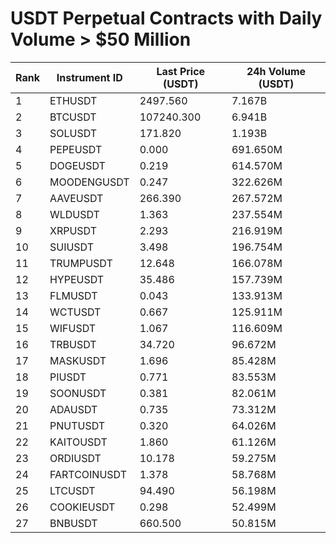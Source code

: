 # USDT Perpetual Contracts with Daily Volume > $50 Million

| Rank | Instrument ID | Last Price (USDT) | 24h Volume (USDT) |
|------|---------------|-------------------|-------------------|
| 1 | ETHUSDT | 2497.560 | 7.167B |
| 2 | BTCUSDT | 107240.300 | 6.941B |
| 3 | SOLUSDT | 171.820 | 1.193B |
| 4 | PEPEUSDT | 0.000 | 691.650M |
| 5 | DOGEUSDT | 0.219 | 614.570M |
| 6 | MOODENGUSDT | 0.247 | 322.626M |
| 7 | AAVEUSDT | 266.390 | 267.572M |
| 8 | WLDUSDT | 1.363 | 237.554M |
| 9 | XRPUSDT | 2.293 | 216.919M |
| 10 | SUIUSDT | 3.498 | 196.754M |
| 11 | TRUMPUSDT | 12.648 | 166.078M |
| 12 | HYPEUSDT | 35.486 | 157.739M |
| 13 | FLMUSDT | 0.043 | 133.913M |
| 14 | WCTUSDT | 0.667 | 125.911M |
| 15 | WIFUSDT | 1.067 | 116.609M |
| 16 | TRBUSDT | 34.720 | 96.672M |
| 17 | MASKUSDT | 1.696 | 85.428M |
| 18 | PIUSDT | 0.771 | 83.553M |
| 19 | SOONUSDT | 0.381 | 82.061M |
| 20 | ADAUSDT | 0.735 | 73.312M |
| 21 | PNUTUSDT | 0.320 | 64.026M |
| 22 | KAITOUSDT | 1.860 | 61.126M |
| 23 | ORDIUSDT | 10.178 | 59.275M |
| 24 | FARTCOINUSDT | 1.378 | 58.768M |
| 25 | LTCUSDT | 94.490 | 56.198M |
| 26 | COOKIEUSDT | 0.298 | 52.499M |
| 27 | BNBUSDT | 660.500 | 50.815M |
